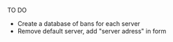 TO DO 

- Create a database of bans for each server 
- Remove default server, add "server adress" in form
